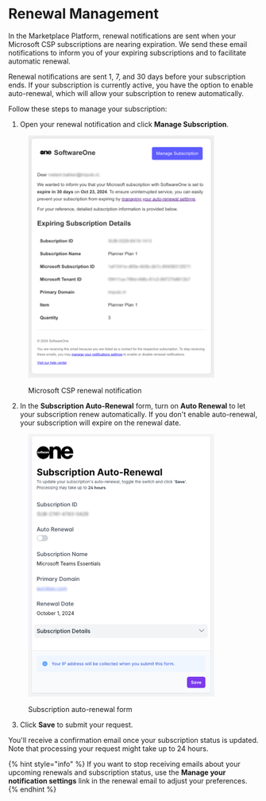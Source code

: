 # Renewal Management

In the Marketplace Platform, renewal notifications are sent when your Microsoft CSP subscriptions are nearing expiration. We send these email notifications to inform you of your expiring subscriptions and to facilitate automatic renewal.

Renewal notifications are sent 1, 7, and 30 days before your subscription ends. If your subscription is currently active, you have the option to enable auto-renewal, which will allow your subscription to renew automatically.

Follow these steps to manage your subscription:

1. Open your renewal notification and click **Manage Subscription**.

<figure><img src="../../.gitbook/assets/image (22).png" alt="" width="375"><figcaption><p>Microsoft CSP renewal notification</p></figcaption></figure>

2. In the **Subscription Auto-Renewal** form, turn on **Auto Renewal** to let your subscription renew automatically. If you don't enable auto-renewal, your subscription will expire on the renewal date.

<figure><img src="../../.gitbook/assets/Renewal.png" alt="" width="375"><figcaption><p>Subscription auto-renewal form</p></figcaption></figure>

3. Click **Save** to submit your request.&#x20;

You'll receive a confirmation email once your subscription status is updated. Note that processing your request might take up to 24 hours.

{% hint style="info" %}
If you want to stop receiving emails about your upcoming renewals and subscription status, use the **Manage your notification settings** link in the renewal email to adjust your preferences.
{% endhint %}
